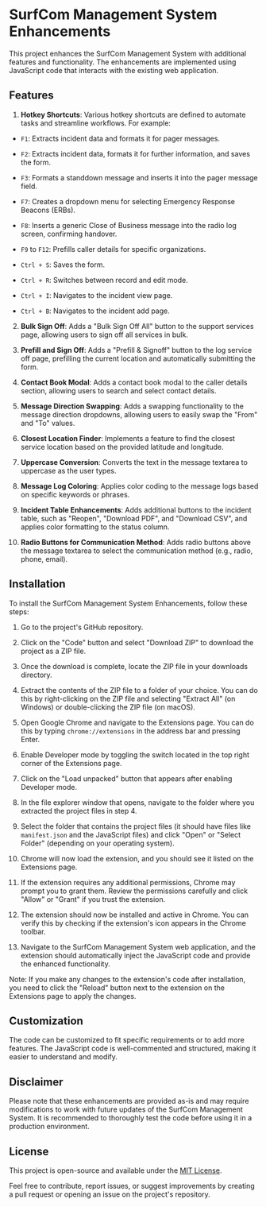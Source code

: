 # SurfCom Management System Enhancements

This project enhances the SurfCom Management System with additional features and functionality. The enhancements are implemented using JavaScript code that interacts with the existing web application.

## Features

1. **Hotkey Shortcuts**: Various hotkey shortcuts are defined to automate tasks and streamline workflows. For example:

- `F1`: Extracts incident data and formats it for pager messages.

- `F2`: Extracts incident data, formats it for further information, and saves the form.

- `F3`: Formats a standdown message and inserts it into the pager message field.

- `F7`: Creates a dropdown menu for selecting Emergency Response Beacons (ERBs).

- `F8`: Inserts a generic Close of Business message into the radio log screen, confirming handover.

- `F9` to `F12`: Prefills caller details for specific organizations.

- `Ctrl + S`: Saves the form.

- `Ctrl + R`: Switches between record and edit mode.

- `Ctrl + I`: Navigates to the incident view page.

- `Ctrl + B`: Navigates to the incident add page.

2. **Bulk Sign Off**: Adds a "Bulk Sign Off All" button to the support services page, allowing users to sign off all services in bulk.

3. **Prefill and Sign Off**: Adds a "Prefill & Signoff" button to the log service off page, prefilling the current location and automatically submitting the form.

4. **Contact Book Modal**: Adds a contact book modal to the caller details section, allowing users to search and select contact details.

5. **Message Direction Swapping**: Adds a swapping functionality to the message direction dropdowns, allowing users to easily swap the "From" and "To" values.

6. **Closest Location Finder**: Implements a feature to find the closest service location based on the provided latitude and longitude.

7. **Uppercase Conversion**: Converts the text in the message textarea to uppercase as the user types.

8. **Message Log Coloring**: Applies color coding to the message logs based on specific keywords or phrases.

9. **Incident Table Enhancements**: Adds additional buttons to the incident table, such as "Reopen", "Download PDF", and "Download CSV", and applies color formatting to the status column.

10. **Radio Buttons for Communication Method**: Adds radio buttons above the message textarea to select the communication method (e.g., radio, phone, email).

## Installation

To install the SurfCom Management System Enhancements, follow these steps:

1. Go to the project's GitHub repository.

2. Click on the "Code" button and select "Download ZIP" to download the project as a ZIP file.

3. Once the download is complete, locate the ZIP file in your downloads directory.

4. Extract the contents of the ZIP file to a folder of your choice. You can do this by right-clicking on the ZIP file and selecting "Extract All" (on Windows) or double-clicking the ZIP file (on macOS).

5. Open Google Chrome and navigate to the Extensions page. You can do this by typing `chrome://extensions` in the address bar and pressing Enter.

6. Enable Developer mode by toggling the switch located in the top right corner of the Extensions page.

7. Click on the "Load unpacked" button that appears after enabling Developer mode.

8. In the file explorer window that opens, navigate to the folder where you extracted the project files in step 4.

9. Select the folder that contains the project files (it should have files like `manifest.json` and the JavaScript files) and click "Open" or "Select Folder" (depending on your operating system).

10. Chrome will now load the extension, and you should see it listed on the Extensions page.

11. If the extension requires any additional permissions, Chrome may prompt you to grant them. Review the permissions carefully and click "Allow" or "Grant" if you trust the extension.

12. The extension should now be installed and active in Chrome. You can verify this by checking if the extension's icon appears in the Chrome toolbar.

13. Navigate to the SurfCom Management System web application, and the extension should automatically inject the JavaScript code and provide the enhanced functionality.

Note: If you make any changes to the extension's code after installation, you need to click the "Reload" button next to the extension on the Extensions page to apply the changes.

## Customization

The code can be customized to fit specific requirements or to add more features. The JavaScript code is well-commented and structured, making it easier to understand and modify.

## Disclaimer

Please note that these enhancements are provided as-is and may require modifications to work with future updates of the SurfCom Management System. It is recommended to thoroughly test the code before using it in a production environment.

## License

This project is open-source and available under the [MIT License](LICENSE).

Feel free to contribute, report issues, or suggest improvements by creating a pull request or opening an issue on the project's repository.
